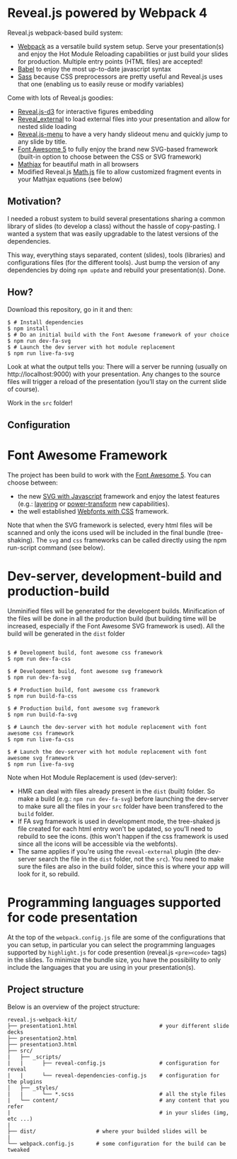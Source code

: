 Reveal.js powered by Webpack 4
==================

Reveal.js webpack-based build system:

* [Webpack](https://webpack.js.org) as a versatile build system setup. Serve your presentation(s) and enjoy the Hot Module Reloading capabilities or just build your slides for production. Multiple entry points (HTML files) are accepted!
* [Babel](https://babeljs.io/) to enjoy the most up-to-date javascript syntax
* [Sass](http://sass-lang.com/) because CSS preprocessors are pretty useful and Reveal.js uses that one (enabling us to easily reuse or modify variables)

Come with lots of Reveal.js goodies:

* [Reveal.js-d3](https://github.com/gcalmettes/reveal.js-d3) for interactive figures embedding
* [Reveal_external](https://github.com/janschoepke/reveal_external) to load external files into your presentation and allow for nested slide loading
* [Reveal.js-menu](https://github.com/denehyg/reveal.js-menu) to have a very handy slideout menu and quickly jump to any slide by title.
* [Font Awesome 5](https://fontawesome.com) to fully enjoy the brand new SVG-based framework (built-in option to choose between the CSS or SVG framework)
* [Mathjax](https://www.mathjax.org) for beautiful math in all browsers
* Modified Reveal.js [Math.js](https://github.com/gcalmettes/reveal.js-webpack-kit/blob/master/src/_scripts/reveal-plugins/math-gc.js) file to allow customized fragment events in your Mathjax equations (see below)


Motivation?
----

I needed a robust system to build several presentations sharing a common library of slides (to develop a class) without the hassle of copy-pasting. I wanted a system that was easily upgradable to the latest versions of the dependencies.

This way, everything stays separated, content (slides), tools (libraries) and configurations files (for the different tools). Just bump the version of any dependencies by doing `npm update` and rebuild your presentation(s). Done.

How?
----

Download this repository, go in it and then:

```console
$ # Install dependencies
$ npm install
$ # Do an initial build with the Font Awesome framework of your choice
$ npm run dev-fa-svg
$ # Launch the dev server with hot module replacement
$ npm run live-fa-svg
```

Look at what the output tells you: There will a server be running (usually on http://localhost:9000) with your presentation. Any changes to the source files will trigger a reload of the presentation (you’ll stay on the current slide of course).

Work in the `src` folder!

Configuration
-------------

# Font Awesome Framework

The project has been build to work with the [Font Awesome 5](https://fontawesome.com). You can choose between:
- the new [SVG with Javascript](https://fontawesome.com/how-to-use/svg-with-js) framework and enjoy the latest features (e.g.: [layering](https://fontawesome.com/how-to-use/svg-with-js#layering) or [power-transform](https://fontawesome.com/how-to-use/svg-with-js#power-transforms) new capabilities).
- the well established [Webfonts with CSS](https://fontawesome.com/how-to-use/web-fonts-with-css) framework.

Note that when the SVG framework is selected, every html files will be scanned and only the icons used will be included in the final bundle (tree-shaking).
The `svg` and `css` frameworks can be called directly using the npm run-script command (see below).
 
# Dev-server, development-build and production-build

Unminified files will be generated for the developent builds. Minification of the files will be done in all the production build (but building time will be increased, especially if the Font Awesome SVG framework is used). All the build will be generated in the `dist` folder

```console

$ # Development build, font awesome css framework
$ npm run dev-fa-css

$ # Development build, font awesome svg framework
$ npm run dev-fa-svg

$ # Production build, font awesome css framework
$ npm run build-fa-css

$ # Production build, font awesome svg framework
$ npm run build-fa-svg

$ # Launch the dev-server with hot module replacement with font awesome css framework
$ npm run live-fa-css

$ # Launch the dev-server with hot module replacement with font awesome svg framework
$ npm run live-fa-svg
```

Note when Hot Module Replacement is used (dev-server):
- HMR can deal with files already present in the `dist` (built) folder. So make a build (e.g.: `npm run dev-fa-svg`) before launching the dev-server to make sure all the files in your `src` folder have been transfered to the `build` folder.
- If FA svg framework is used in development mode, the tree-shaked js file created for each html entry won't be updated, so you'll need to rebuild to see the icons. (this won't happen if the css framework is used since all the icons will be accessible via the webfonts). 
- The same applies if you're using the `reveal-external` plugin (the dev-server search the file in the `dist` folder, not the `src`). You need to make sure the files are also in the build folder, since this is where your app will look for it, so rebuild.

# Programming languages supported for code presentation

At the top of the `webpack.config.js` file are some of the configurations that you can setup, in particular you can select the programming languages supported by `highlight.js` for code presention (reveal.js `<pre><code>` tags) in the slides. To minimize the bundle size, you have the possibility to only include the languages that you are using in your presentation(s).


Project structure
-----------------

Below is an overview of the project structure:

```
reveal.js-webpack-kit/
├── presentation1.html                          # your different slide decks
├── presentation2.html
├── presentation3.html
├── src/
|   ├── _scripts/
|   |      ├── reveal-config.js                 # configuration for reveal
|   |      └── reveal-dependencies-config.js    # configuration for the plugins
│   ├── _styles/
|   |      └── *.scss                           # all the style files
|   └── content/                                # any content that you refer 
|                                               # in your slides (img, etc ...)
|
├── dist/                   # where your builded slides will be
|
└── webpack.config.js       # some configuration for the build can be tweaked 

```








